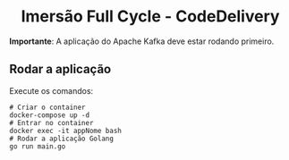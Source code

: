 # <center>**Imersão Full Cycle - CodeDelivery**</center>

**Importante**: A aplicação do Apache Kafka deve estar rodando primeiro.

## Rodar a aplicação

Execute os comandos:

```
# Criar o container
docker-compose up -d
# Entrar no container
docker exec -it appNome bash
# Rodar a aplicação Golang
go run main.go
```
